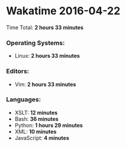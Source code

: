 # Wakatime 2016-04-22

Time Total: **2 hours 33 minutes**

### Operating Systems:
- Linux: **2 hours 33 minutes** 

### Editors:
- Vim: **2 hours 33 minutes** 

### Languages:
- XSLT: **12 minutes** 
- Bash: **36 minutes** 
- Python: **1 hours 29 minutes** 
- XML: **10 minutes** 
- JavaScript: **4 minutes** 

